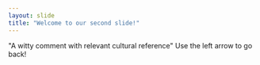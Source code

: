 ```yaml
---
layout: slide
title: "Welcome to our second slide!"
---
```

"A witty comment with relevant cultural reference"
Use the left arrow to go back!
